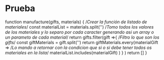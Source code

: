 # Prueba
function manufacture(gifts, materials) { /*Crear la función de listado de materiales*/ 
  const materialList = materials.split('') /*Tomo todos los valores de los materiales y lo separo por cada caracter
  generando asi un array o un parameto de cada material*/
  return gifts.filter(gift =>{ /*Filtro lo que son los gifts*/
    const giftMaterials = gift.split('') 
    return giftMaterials.every(materialGift => /*Lo mando a retornar con la condicion que si o si debe tener todos os materiales en la lista*/
    materialList.includes(materialGift)
    )
  }
  )
  return []
}
